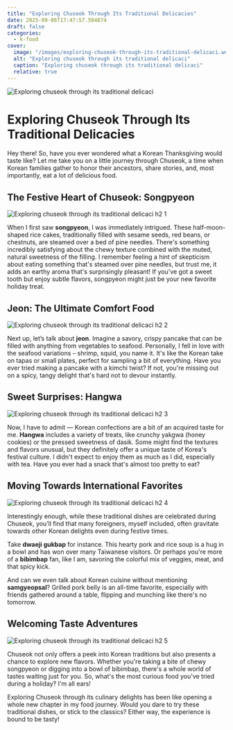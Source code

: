 ```yaml
---
title: "Exploring Chuseok Through Its Traditional Delicacies"
date: 2025-09-06T17:47:57.504874
draft: false
categories:
  - k-food
cover:
  image: "/images/exploring-chuseok-through-its-traditional-delicaci.webp"
  alt: "Exploring chuseok through its traditional delicaci"
  caption: "Exploring chuseok through its traditional delicaci"
  relative: true
---
```

![Exploring chuseok through its traditional delicaci](/images/exploring-chuseok-through-its-traditional-delicaci.webp)

# Exploring Chuseok Through Its Traditional Delicacies

Hey there! So, have you ever wondered what a Korean Thanksgiving would taste like? Let me take you on a little journey through Chuseok, a time when Korean families gather to honor their ancestors, share stories, and, most importantly, eat a lot of delicious food.

## The Festive Heart of Chuseok: Songpyeon

![Exploring chuseok through its traditional delicaci h2 1](/images/exploring-chuseok-through-its-traditional-delicaci-h2-1.webp)


When I first saw **songpyeon**, I was immediately intrigued. These half-moon-shaped rice cakes, traditionally filled with sesame seeds, red beans, or chestnuts, are steamed over a bed of pine needles. There's something incredibly satisfying about the chewy texture combined with the muted, natural sweetness of the filling. I remember feeling a hint of skepticism about eating something that's steamed over pine needles, but trust me, it adds an earthy aroma that's surprisingly pleasant! If you've got a sweet tooth but enjoy subtle flavors, songpyeon might just be your new favorite holiday treat.

## Jeon: The Ultimate Comfort Food

![Exploring chuseok through its traditional delicaci h2 2](/images/exploring-chuseok-through-its-traditional-delicaci-h2-2.webp)


Next up, let’s talk about **jeon**. Imagine a savory, crispy pancake that can be filled with anything from vegetables to seafood. Personally, I fell in love with the seafood variations – shrimp, squid, you name it. It's like the Korean take on tapas or small plates, perfect for sampling a bit of everything. Have you ever tried making a pancake with a kimchi twist? If not, you're missing out on a spicy, tangy delight that's hard not to devour instantly.

## Sweet Surprises: Hangwa

![Exploring chuseok through its traditional delicaci h2 3](/images/exploring-chuseok-through-its-traditional-delicaci-h2-3.webp)


Now, I have to admit — Korean confections are a bit of an acquired taste for me. **Hangwa** includes a variety of treats, like crunchy yakgwa (honey cookies) or the pressed sweetness of dasik. Some might find the textures and flavors unusual, but they definitely offer a unique taste of Korea's festival culture. I didn't expect to enjoy them as much as I did, especially with tea. Have you ever had a snack that's almost too pretty to eat?

## Moving Towards International Favorites

![Exploring chuseok through its traditional delicaci h2 4](/images/exploring-chuseok-through-its-traditional-delicaci-h2-4.webp)


Interestingly enough, while these traditional dishes are celebrated during Chuseok, you’ll find that many foreigners, myself included, often gravitate towards other Korean delights even during festive times. 

Take **dwaeji gukbap** for instance. This hearty pork and rice soup is a hug in a bowl and has won over many Taiwanese visitors. Or perhaps you're more of a **bibimbap** fan, like I am, savoring the colorful mix of veggies, meat, and that spicy kick.

And can we even talk about Korean cuisine without mentioning **samgyeopsal**? Grilled pork belly is an all-time favorite, especially with friends gathered around a table, flipping and munching like there's no tomorrow.

## Welcoming Taste Adventures

![Exploring chuseok through its traditional delicaci h2 5](/images/exploring-chuseok-through-its-traditional-delicaci-h2-5.webp)


Chuseok not only offers a peek into Korean traditions but also presents a chance to explore new flavors. Whether you're taking a bite of chewy songpyeon or digging into a bowl of bibimbap, there's a whole world of tastes waiting just for you. So, what's the most curious food you've tried during a holiday? I'm all ears!

Exploring Chuseok through its culinary delights has been like opening a whole new chapter in my food journey. Would you dare to try these traditional dishes, or stick to the classics? Either way, the experience is bound to be tasty!
